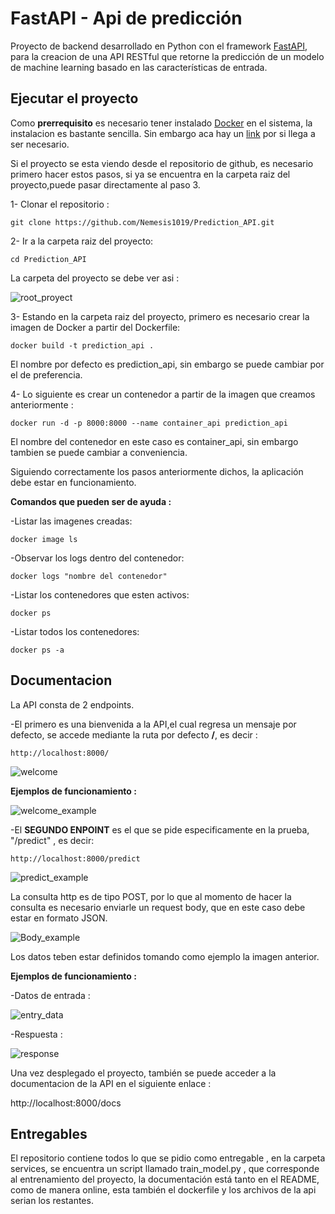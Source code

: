 # FastAPI - Api de predicción 

Proyecto de backend desarrollado en Python con el framework [FastAPI](https://fastapi.tiangolo.com/), para la creacion de una API RESTful que retorne la predicción de un modelo de machine learning basado en las características de entrada.

## Ejecutar el proyecto
Como **prerrequisito** es necesario tener instalado [Docker](https://docs.docker.com/engine/install/) en el sistema, la instalacion es bastante sencilla. Sin embargo aca hay un [link](https://www.youtube.com/watch?v=ZO4KWQfUBBc&ab_channel=FaztCode) por si llega a ser necesario.

Si el proyecto se esta viendo desde el repositorio de github, es necesario primero hacer estos pasos, si ya se encuentra en la carpeta raiz del proyecto,puede pasar directamente al paso 3.

1- Clonar el repositorio :

    git clone https://github.com/Nemesis1019/Prediction_API.git

2- Ir a la carpeta raiz del proyecto:

    cd Prediction_API

La carpeta del proyecto se debe ver asi :

![root_proyect](https://firebasestorage.googleapis.com/v0/b/portafolio-images.appspot.com/o/raiz.PNG?alt=media&token=69a4d92d-b811-487e-af91-8f5f17ecaf57)

3- Estando en la carpeta raiz del proyecto, primero es necesario crear la imagen de Docker a partir del Dockerfile:
    
    docker build -t prediction_api .

El nombre por defecto es prediction_api, sin embargo se puede cambiar por el de preferencia.

4- Lo siguiente es crear un contenedor a partir de la imagen que creamos anteriormente :

    docker run -d -p 8000:8000 --name container_api prediction_api
    
El nombre del contenedor en este caso es container_api, sin embargo tambien se puede cambiar a conveniencia.

Siguiendo correctamente los pasos anteriormente dichos, la aplicación debe estar en funcionamiento.

**Comandos que pueden ser de ayuda :**

-Listar las imagenes creadas:

    docker image ls
 
-Observar los logs dentro del contenedor:

    docker logs "nombre del contenedor"
 
 -Listar los contenedores que esten activos:
 
    docker ps
    
-Listar todos los contenedores:
    
    docker ps -a

## Documentacion

La API consta de 2 endpoints.

-El primero es una bienvenida a la API,el cual regresa un mensaje por defecto, se accede mediante la ruta por defecto **/**, es decir :

    http://localhost:8000/

![welcome](https://firebasestorage.googleapis.com/v0/b/portafolio-images.appspot.com/o/4.PNG?alt=media&token=23fc2eca-78ba-434c-bebf-1c208c233653)

**Ejemplos de funcionamiento :**

![welcome_example](https://firebasestorage.googleapis.com/v0/b/portafolio-images.appspot.com/o/7.PNG?alt=media&token=630e41f2-a10c-4750-8e81-4da7ad894bbb)


-El **SEGUNDO ENPOINT** es el que se pide especificamente en la prueba, "/predict" , es decir:

    http://localhost:8000/predict

![predict_example](https://firebasestorage.googleapis.com/v0/b/portafolio-images.appspot.com/o/1.PNG?alt=media&token=a2547551-d49f-463e-bdfd-c77fe91a5c4a)

La consulta http es de tipo POST, por lo que al momento de hacer la consulta es necesario enviarle un request body, que en este caso debe estar en formato JSON.

![Body_example](https://firebasestorage.googleapis.com/v0/b/portafolio-images.appspot.com/o/2.PNG?alt=media&token=6a93c30e-c233-49dc-852c-424170de4aea)

Los datos teben estar definidos tomando como ejemplo la imagen anterior.

**Ejemplos de funcionamiento :**

-Datos de entrada :

![entry_data](https://firebasestorage.googleapis.com/v0/b/portafolio-images.appspot.com/o/5.PNG?alt=media&token=f103e9c7-c0fc-4fe8-a832-61d08bcad2d9)

-Respuesta :

![response](https://firebasestorage.googleapis.com/v0/b/portafolio-images.appspot.com/o/6.PNG?alt=media&token=1ca93967-ee3a-4b7c-a800-35e01f192c6f)

Una vez desplegado el proyecto, también se puede acceder a la documentacion de la API en el siguiente enlace :  

http://localhost:8000/docs

## Entregables

El repositorio contiene todos lo que se pidio como entregable , en la carpeta services, se encuentra un script llamado train_model.py , que corresponde al entrenamiento del proyecto, la documentación está tanto en el README, como de manera online, esta también el dockerfile y los archivos de la api serian los restantes.
